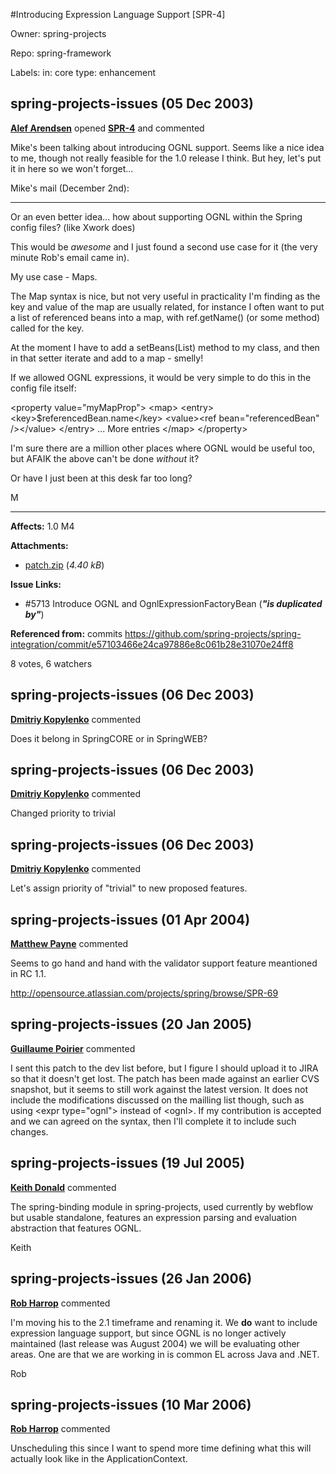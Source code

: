 #Introducing Expression Language Support [SPR-4]

Owner: spring-projects

Repo: spring-framework

Labels: in: core type: enhancement 

## spring-projects-issues (05 Dec 2003)

**[Alef Arendsen](https://jira.spring.io/secure/ViewProfile.jspa?name=alef.arendsen)** opened **[SPR-4](https://jira.spring.io/browse/SPR-4?redirect=false)** and commented

Mike's been talking about introducing OGNL support. Seems like a nice idea to me, though not really feasible for the 1.0 release I think. But hey, let's put it in here so we won't forget...

Mike's mail (December 2nd):

---

Or an even better idea... how about supporting OGNL within the Spring config files? (like Xwork does)

This would be _awesome_ and I just found a second use case for it (the very minute Rob's email came in).

My use case - Maps.

The Map syntax is nice, but not very useful in practicality I'm finding as the key and value of the map are usually related, for instance I often want to put a list of referenced beans into a map, with ref.getName() (or some
method) called for the key.

At the moment I have to add a setBeans(List) method to my class, and then in that setter iterate and add to a map - smelly!

If we allowed OGNL expressions, it would be very simple to do this in the config file itself:

\<property value="myMapProp">
\<map>
\<entry>
\<key>$referencedBean.name\</key>
\<value>\<ref bean="referencedBean" />\</value>
\</entry>
... More entries
\</map>
\</property>

I'm sure there are a million other places where OGNL would be useful too, but AFAIK the above can't be done _without_ it?

Or have I just been at this desk far too long?

M

---

**Affects:** 1.0 M4

**Attachments:**
- [patch.zip](https://jira.spring.io/secure/attachment/10439/patch.zip) (_4.40 kB_)

**Issue Links:**
- #5713 Introduce OGNL and OgnlExpressionFactoryBean  (_**"is duplicated by"**_)

**Referenced from:** commits https://github.com/spring-projects/spring-integration/commit/e57103466e24ca97886e8c061b28e31070e24ff8

8 votes, 6 watchers


## spring-projects-issues (06 Dec 2003)

**[Dmitriy Kopylenko](https://jira.spring.io/secure/ViewProfile.jspa?name=dmitriy)** commented

Does it belong in SpringCORE or in SpringWEB?


## spring-projects-issues (06 Dec 2003)

**[Dmitriy Kopylenko](https://jira.spring.io/secure/ViewProfile.jspa?name=dmitriy)** commented

Changed priority to trivial


## spring-projects-issues (06 Dec 2003)

**[Dmitriy Kopylenko](https://jira.spring.io/secure/ViewProfile.jspa?name=dmitriy)** commented

Let's assign priority of "trivial" to new proposed features.


## spring-projects-issues (01 Apr 2004)

**[Matthew Payne](https://jira.spring.io/secure/ViewProfile.jspa?name=matthew.payne)** commented

Seems to go hand and hand with the validator support feature meantioned in RC 1.1.

http://opensource.atlassian.com/projects/spring/browse/SPR-69


## spring-projects-issues (20 Jan 2005)

**[Guillaume Poirier](https://jira.spring.io/secure/ViewProfile.jspa?name=gpoirier)** commented

I sent this patch to the dev list before, but I figure I should upload it to JIRA so that it doesn't get lost.  The patch has been made against an earlier CVS snapshot, but it seems to still work against the latest version.  It does not include the modifications discussed on the mailling list though, such as using \<expr type="ognl"> instead of \<ognl>.  If my contribution is accepted and we can agreed on the syntax, then I'll complete it to include such changes.


## spring-projects-issues (19 Jul 2005)

**[Keith Donald](https://jira.spring.io/secure/ViewProfile.jspa?name=kdonald)** commented

The spring-binding module in spring-projects, used currently by webflow but usable standalone, features an expression parsing and evaluation abstraction that features OGNL.

Keith


## spring-projects-issues (26 Jan 2006)

**[Rob Harrop](https://jira.spring.io/secure/ViewProfile.jspa?name=robh)** commented

I'm moving his to the 2.1 timeframe and renaming it. We **do** want to include expression language support, but since OGNL is no longer actively maintained (last release was August 2004) we will be evaluating other areas. One are that we are working in is common EL across Java and .NET.

Rob


## spring-projects-issues (10 Mar 2006)

**[Rob Harrop](https://jira.spring.io/secure/ViewProfile.jspa?name=robh)** commented

Unscheduling this since I want to spend more time defining what this will actually look like in the ApplicationContext.


